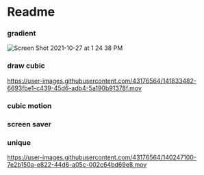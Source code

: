 # Readme

### gradient

![Screen Shot 2021-10-27 at 1 24 38 PM](https://user-images.githubusercontent.com/43176564/139115885-67650a7a-2a7f-4a09-a565-aef2196ea36b.png)


### draw cubic


https://user-images.githubusercontent.com/43176564/141833482-6693fbe1-c439-45d6-adb4-5a190b91378f.mov



### cubic motion

### screen saver

### unique


https://user-images.githubusercontent.com/43176564/140247100-7e2b150a-e822-44d6-a05c-002c64bd69e8.mov




